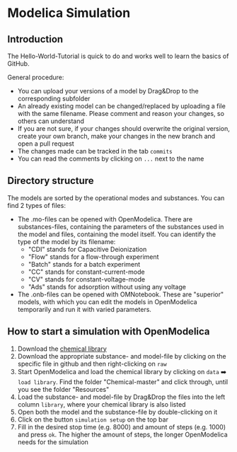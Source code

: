 # Modelica Simulation

## Introduction

The Hello-World-Tutorial is quick to do and works well to learn the basics of GitHub. 

General procedure:
- You can upload your versions of a model by Drag&Drop to the corresponding subfolder
- An already existing model can be changed/replaced by uploading a file with the same filename. Please comment and reason your changes, so others can understand
- If you are not sure, if your changes should overwrite the original version, create your own branch, make your changes in the new branch and open a pull request
- The changes made can be tracked in the tab `commits`
- You can read the comments by clicking on `...` next to the name

## Directory structure

The models are sorted by the operational modes and substances.
You can find 2 types of files:
- The .mo-files can be opened with OpenModelica. There are substances-files, containing the parameters of the substances used in the model and files, containing the model itself. You can identify the type of the model by its filename:
  - "CDI" stands for Capacitive Deionization
  - "Flow" stands for a flow-through experiment
  - "Batch" stands for a batch experiment
  - "CC" stands for constant-current-mode
  - "CV" stands for constant-voltage-mode
  - "Ads" stands for adsorption without using any voltage
- The .onb-files can be opened with OMNotebook. These are "superior" models, with which you can edit the models in OpenModelica temporarily and run it with varied parameters.

## How to start a simulation with OpenModelica

1. Download the [chemical library](https://github.com/MarekMatejak/Chemical)
2. Download the appropriate substance- and model-file by clicking on the specific file in github and then right-clicking on `raw`
3. Start OpenModelica and load the chemical library by clicking on `data` :arrow_right: `load library`. Find the folder "Chemical-master" and click through, until you see the folder "Resources"
4. Load the substance- and model-file by Drag&Drop the files into the left column `library`, where your chemical library is also listed
5. Open both the model and the substance-file by double-clicking on it
6. Click on the button `simulation setup` on the top bar
7. Fill in the desired stop time (e.g. 8000) and amount of steps (e.g. 1000) and press `ok`. The higher the amount of steps, the longer OpenModelica needs for the simulation
